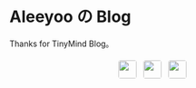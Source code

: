 # Aleeyoo の Blog

Thanks for  TinyMind Blog。

<!-- 统一容器样式，增加上下间距避免内容拥挤 -->

<div style="display:flex; gap:12px; flex-wrap:wrap; align-items:center; justify-content:center; margin:20px auto; padding:0 15px;">
  <!-- 优化跳动动画：增加缓动效果，让跳动更自然 -->
  <a href="https://www.ifdian.net/a/leoowa" target="_blank" rel="noopener noreferrer" 
     style="text-decoration:none; display:inline-block; animation: bounce 1.2s infinite ease-in-out; transition: transform 0.2s;">
    <img src="https://raw.github.com/Aleeyoo/note-gen-image-sync/main/b608f211-4aec-4994-9d43-8f80c150c21d.gif" 
         style="width:32px; height:32px; border:0; border-radius:4px; transition: opacity 0.3s;">
  </a>

<!-- 其他图标添加hover效果，提升交互感 -->

<a href="https://github.com/Aleeyoo" target="_blank" rel="noopener noreferrer" style="text-decoration:none; transition: transform 0.2s;">
    <img src="https://img.shields.io/badge/Aleeyoo-3498db?style=for-the-badge&logo=blogger&logoColor=white" 
         style="height:32px; width:auto; border:0; border-radius:4px; transition: opacity 0.3s;">
  </a>
  <a href="https://creativecommons.org/licenses/by-nc-sa/4.0/" target="_blank" rel="noopener noreferrer" style="text-decoration:none; transition: transform 0.2s;">
    <img src="https://img.shields.io/badge/CC%20BY--NC--SA%204.0-9b59b6?style=for-the-badge&logo=creative-commons&logoColor=white" 
         style="height:32px; width:auto; border:0; border-radius:4px; transition: opacity 0.3s;">
  </a>
</div>

<style>
  /* 优化跳动动画：调整幅度和节奏，避免过于生硬 */
  @keyframes bounce {
    0%, 100% {
      transform: translateY(0);
    }
    50% {
      transform: translateY(-8px); /* 减小跳动幅度，更显精致 */
    }
  }
  
  /* 统一hover效果：所有图标hover时轻微放大+提升透明度 */
  a:hover {
    transform: scale(1.05);
  }
  a:hover img {
    opacity: 0.9;
  }
</style>



